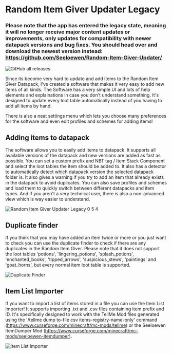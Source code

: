 # Random Item Giver Updater Legacy

### Please note that the app has entered the legacy state, meaning it will no longer receive major content updates or improvements, only updates for compatibility with newer datapack versions and bug fixes. You should head over and download the newest version instead: https://github.com/Seeloewen/Random-Item-Giver-Updater/

![GitHub all releases](https://img.shields.io/github/downloads/Seeloewen/Random-Item-Giver-Updater-Legacy/total?style=for-the-badge)

Since its become very hard to update and add items to the Random Item Giver Datapack, I've created a software that makes it very easy to add new items of all kinds.
The Software has a very simple UI and lots of help elements and explainations in case you don't understand something. It's designed to update every loot table automatically instead of you having to add all items by hand.

There is also a neat settings menu which lets you choose many preferences for the software and even edit profiles and schemes for adding items!

## Adding items to datapack
The software allows you to easily add items to datapack. It supports all available versions of the datapack and new versions are added as fast as possible.
You can set a custom prefix and NBT tag / Item Stack Component and select the loot tables the item should be added to. It also has a detector to automatically detect which datapack version the selected datapack folder is. It also gives a warning if you try to add an item that already exists in the datapack to avoid duplicates. You can also save profiles and schemes and load them to quickly switch between different datapacks and item types. And if you aren't a very technical user, there is also a non-advanced view which is way easier to understand.

![Random Item Giver Updater Legacy 0 5 4](https://github.com/user-attachments/assets/79760f6c-2289-4c40-a8c5-e99af6b33241)

## Duplicate finder
If you think that you may have added an item twice or more or you just want to check you can use the duplicate finder to check if there are any duplicates in the Random Item Giver. Please note that it does not support the loot tables 'potions', 'lingering_potions', 'splash_potions', 'enchanted_books', 'tipped_arrows', 'suspicious_stews', 'paintings' and 'goat_horns', but every normal item loot table is supported.

![Duplicate Finder](https://github.com/user-attachments/assets/a8fe3ee2-f57c-46c3-a480-48ee84c4afa5)

## Item List Importer
If you want to import a list of items stored in a file you can use the Item List Importer! It supports importing .txt and .csv files containing item prefix and ID. It's specifically designed to work with the TellMe Mod files generated using the '/tellme dump to-file csv items-registry-name-only' command (https://www.curseforge.com/minecraft/mc-mods/tellme) or the Seeloewen ItemDumper Mod (https://www.curseforge.com/minecraft/mc-mods/seeloewen-itemdumper).

![Item List Importer](https://github.com/user-attachments/assets/b310837c-6f0c-4eed-83c9-af174c4995f9)
